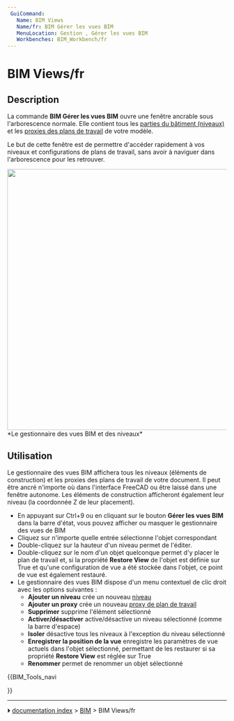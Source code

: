 ```yaml
---
 GuiCommand:
   Name: BIM Views
   Name/fr: BIM Gérer les vues BIM
   MenuLocation: Gestion , Gérer les vues BIM
   Workbenches: BIM_Workbench/fr
---
```


# BIM Views/fr

## Description

La commande **BIM Gérer les vues BIM** ouvre une fenêtre ancrable sous l\'arborescence normale. Elle contient tous les [parties du bâtiment (niveaux)](Arch_BuildingPart/fr.md) et les [proxies des plans de travail](Draft_WorkingPlaneProxy/fr.md) de votre modèle.

Le but de cette fenêtre est de permettre d\'accéder rapidement à vos niveaux et configurations de plans de travail, sans avoir à naviguer dans l\'arborescence pour les retrouver.

<img alt="" src=images/BIM_views_screenshot.png  style="width:600px;"> 
*Le gestionnaire des vues BIM et des niveaux*



## Utilisation

Le gestionnaire des vues BIM affichera tous les niveaux (éléments de construction) et les proxies des plans de travail de votre document. Il peut être ancré n\'importe où dans l\'interface FreeCAD ou être laissé dans une fenêtre autonome. Les éléments de construction afficheront également leur niveau (la coordonnée Z de leur placement).

-   En appuyant sur Ctrl+9 ou en cliquant sur le bouton **Gérer les vues BIM** dans la barre d\'état, vous pouvez afficher ou masquer le gestionnaire des vues de BIM
-   Cliquez sur n\'importe quelle entrée sélectionne l\'objet correspondant
-   Double-cliquez sur la hauteur d\'un niveau permet de l\'éditer.
-   Double-cliquez sur le nom d\'un objet quelconque permet d\'y placer le plan de travail et, si la propriété **Restore View** de l\'objet est définie sur True et qu\'une configuration de vue a été stockée dans l\'objet, ce point de vue est également restauré.
-   Le gestionnaire des vues BIM dispose d\'un menu contextuel de clic droit avec les options suivantes :
    -   **Ajouter un niveau** crée un nouveau [niveau](Arch_BuildingPart/fr.md)
    -   **Ajouter un proxy** crée un nouveau [proxy de plan de travail](Draft_WorkingPlaneProxy/fr.md)
    -   **Supprimer** supprime l\'élément sélectionné
    -   **Activer/désactiver** active/désactive un niveau sélectionné (comme la barre d\'espace)
    -   **Isoler** désactive tous les niveaux à l\'exception du niveau sélectionné
    -   **Enregistrer la position de la vue** enregistre les paramètres de vue actuels dans l\'objet sélectionné, permettant de les restaurer si sa propriété **Restore View** est réglée sur True
    -   **Renommer** permet de renommer un objet sélectionné





{{BIM_Tools_navi

}}



---
⏵ [documentation index](../README.md) > [BIM](BIM_Workbench.md) > BIM Views/fr
